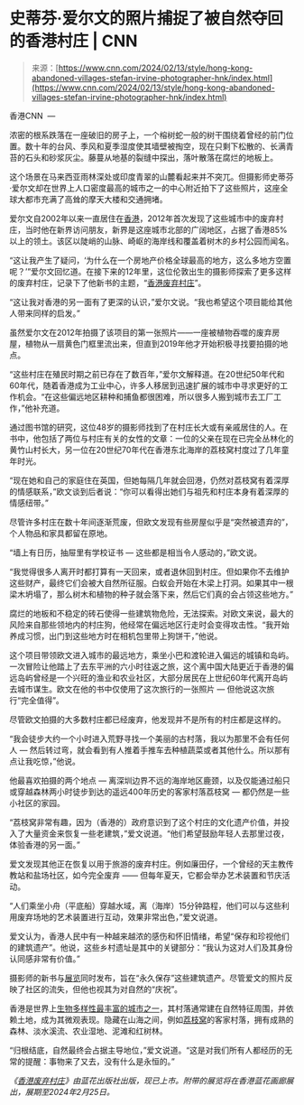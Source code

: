 <!--yml

类别：未分类

日期：2024-05-27 14:50:20

-->

# 史蒂芬·爱尔文的照片捕捉了被自然夺回的香港村庄 | CNN

> 来源：[https://www.cnn.com/2024/02/13/style/hong-kong-abandoned-villages-stefan-irvine-photographer-hnk/index.html](https://www.cnn.com/2024/02/13/style/hong-kong-abandoned-villages-stefan-irvine-photographer-hnk/index.html)

香港CNN  —

浓密的根系跌落在一座破旧的房子上，一个榕树蛇一般的树干围绕着曾经的前门位置。数十年的台风、季风和夏季湿度使其墙壁被掏空，现在只剩下松散的、长满青苔的石头和砂浆灰尘。藤蔓从地基的裂缝中探出，落叶散落在腐烂的地板上。

这个场景在马来西亚雨林深处或印度青翠的山麓看起来并不突兀。但摄影师史蒂芬·爱尔文却在世界上人口密度最高的城市之一的中心附近拍下了这些照片，这座全球大都市充满了高耸的摩天大楼和交通拥堵。

爱尔文自2002年以来一直居住在[香港](https://www.cnn.com/world/asia/hong-kong)，2012年首次发现了这些城市中的废弃村庄，当时他在新界访问朋友，新界是这座城市北部的广阔地区，占据了香港85%以上的领土。该区以陡峭的山脉、崎岖的海岸线和覆盖着树木的乡村公园而闻名。

“这让我产生了疑问，‘为什么在一个房地产价格全球最高的地方，这么多地方空置呢？’”爱尔文回忆道。在接下来的12年里，这位伦敦出生的摄影师探索了更多这样的废弃村庄，记录下了他新书的主题，“[香港废弃村庄](https://www.stefanirvine.photo/book/abandoned-villages-of-hong-kong-stefan-irvine)”。

“这让我对香港的另一面有了更深的认识，”爱尔文说。“我也希望这个项目能给其他人带来同样的启发。”

虽然爱尔文在2012年拍摄了该项目的第一张照片——一座被植物吞噬的废弃房屋，植物从一扇黄色门框里流出来，但直到2019年他才开始积极寻找要拍摄的地点。

“这些村庄在殖民时期之前已存在了数百年，”爱尔文解释道。在20世纪50年代和60年代，随着香港成为工业中心，许多人移居到迅速扩展的城市中寻求更好的工作机会。“在这些偏远地区耕种和捕鱼都很困难，所以很多人搬到城市去工厂工作，”他补充道。

通过图书馆的研究，这位48岁的摄影师找到了在村庄长大或有亲戚居住的人。在书中，他包括了两位与村庄有关的女性的文章：一位的父亲在现在已完全丛林化的黄竹山村长大，另一位在20世纪70年代在香港东北海岸的荔枝窝村度过了几年童年时光。

“现在她和自己的家庭住在英国，但她每隔几年就会回港，仍然对荔枝窝有着深厚的情感联系，”欧文谈到后者说：“你可以看得出她们与祖先和村庄本身有着深厚的情感纽带。”

尽管许多村庄在数十年间逐渐荒废，但欧文发现有些房屋似乎是“突然被遗弃的”，个人物品和家具都留在原地。

“墙上有日历，抽屉里有学校证书 — 这些都是相当令人感动的，”欧文说。

“我觉得很多人离开时都打算有一天回来，或者退休回到村庄。但如果你不去维护这些财产，最终它们会被大自然所征服。白蚁会开始在木梁上打洞。如果其中一根梁木坍塌了，那么树木和植物的种子就会落下来，然后它们真的会占领这些地方。”

腐烂的地板和不稳定的砖石使得一些建筑物危险，无法探索。对欧文来说，最大的风险来自那些领地内的村庄狗，他经常在偏远地区行走时会变得攻击性。“我开始养成习惯，出门到这些地方时在相机包里带上狗饼干，”他说。

这个项目带领欧文进入城市的最远地方，乘坐小巴和渡轮进入偏远的城镇和岛屿。一次冒险让他踏上了去东平洲的六小时往返之旅，这个离中国大陆更近于香港的偏远岛屿曾经是一个兴旺的渔业和农业社区，大部分居民在上世纪60年代离开岛屿去城市谋生。欧文在他的书中仅使用了这次旅行的一张照片 — 但他说这次旅行“完全值得”。

尽管欧文拍摄的大多数村庄都已经废弃，他发现并不是所有的村庄都是这样的。

“我会徒步大约一个小时进入荒野寻找一个美丽的古村落，我以为那里不会有任何人 — 然后转过弯，就会看到有人推着手推车去种植蔬菜或者其他什么。所以那有点让我吃惊，”他说。

他最喜欢拍摄的两个地点 — 离深圳边界不远的海岸地区鹿颈，以及仅能通过船只或穿越森林两小时徒步到达的遥远400年历史的客家村落荔枝窝 — 都仍然是一些小社区的家园。

“荔枝窝非常有趣，因为（香港的）政府意识到了这个村庄的文化遗产价值，并投入了大量资金来恢复一些老建筑，”爱文说道。“他们希望鼓励年轻人去那里过夜，体验香港的另一面。”

爱文发现其他正在恢复以用于旅游的废弃村庄。例如廉田仔，一个曾经的天主教传教站和盐场社区，如今完全废弃 —— 但每年夏天，它都会举办艺术装置和节庆活动。

“人们乘坐小舟（平底船）穿越水域，离（海岸）15分钟路程，他们可以与这些利用废弃场地的艺术装置进行互动，效果非常出色，”爱文说道。

爱文认为，香港人民中有一种越来越浓的感伤和怀旧情绪，希望“保存和珍视他们的建筑遗产”。他说，这些乡村遗址是其中的关键部分：“我认为这对人们及其身份认同感非常有价值。”

摄影师的新书与[展览](https://bluelotus-gallery.com/new-events/abandoned-villages-of-hong-kong-exhibition-by-stefan-irvine)同时发布，旨在“永久保存”这些建筑遗产。尽管爱文的照片反映了社区的流失，但他也视其为对自然的“庆祝”。

香港是世界上[生物多样性最丰富的城市之一](https://www.wwf.org.hk/en/biodiversity/)，其村落通常建在自然特征周围，并依赖土地，成为其微观表现。隐藏在山海之间，例如[荔枝窝](https://ccsg.hku.hk/ruralsd/en/pages/about/introduction-to-lai-chi-wo/)的客家村落，拥有成熟的森林、淡水溪流、农业湿地、泥滩和红树林。

“归根结底，自然最终会占据主导地位，”爱文说道。“这是对我们所有人都经历的无常的提醒：事物来了又去，没有什么是永恒的。”

*《[香港废弃村庄](https://bluelotus-gallery.com/new-events/abandoned-villages-of-hong-kong-exhibition-by-stefan-irvine)》由蓝花出版社出版，现已上市。附带的展览将在香港蓝花画廊展出，展期至2024年2月25日。*
